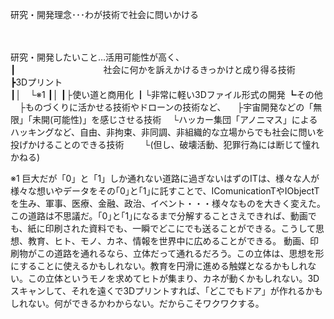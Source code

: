 研究・開発理念･･･わが技術で社会に問いかける<br>
<br>
<br>


研究・開発したいこと…活用可能性が高く、<br>
┃&emsp;&emsp;&emsp;&emsp;&emsp;&emsp;&emsp;&emsp;&emsp;&emsp;社会に何かを訴えかけるきっかけと成り得る技術<br>
┣3Dプリント<br>
┃│&emsp;└※1
┃│
┃├使い道と商用化
┃└非常に軽い3Dファイル形式の開発
┗その他
　├ものづくりに活かせる技術やドローンの技術など、
　├宇宙開発などの「無限」「未開(可能性)」を感じさせる技術
　└ハッカー集団「アノニマス」によるハッキングなど、自由、非拘束、非同調、非組織的な立場からでも社会に問いを投げかけることのできる技術
　　└(但し、破壊活動、犯罪行為には断じて憧れかねる)

※1 巨大だが「0」と「1」しか通れない道路に過ぎないはずのITは、様々な人が様々な想いやデータをその｢0｣と｢1｣に託すことで、IComunicationTやIObjectTを生み、軍事、医療、金融、政治、イベント・・・様々なものを大きく変えた。この道路は不思議だ。｢0｣と｢1｣になるまで分解することさえできれば、動画でも、紙に印刷された資料でも、一瞬でどこにでも送ることができる。こうして思想、教育、ヒト、モノ、カネ、情報を世界中に広めることができる。
動画、印刷物がこの道路を通れるなら、立体だって通れるだろう。この立体は、思想を形にすることに使えるかもしれない。教育を円滑に進める触媒となるかもしれない。この立体というモノを求めてヒトが集まり、カネが動くかもしれない。3Dスキャンして、それを遠くで3Dプリントすれば、「どこでもドア」が作れるかもしれない。何ができるかわからない。だからこそワクワクする。
